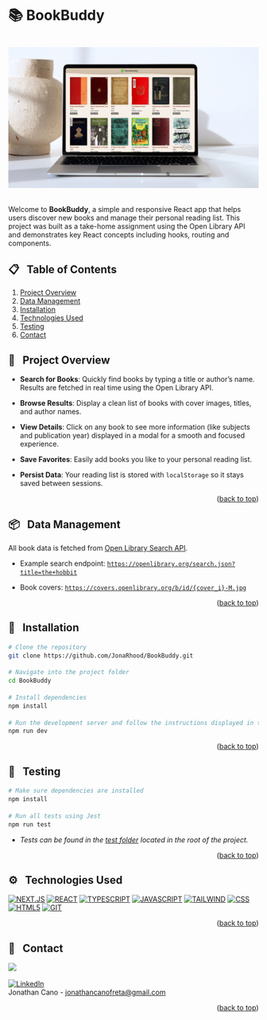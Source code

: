 <a id="readme-top"></a>

# 📚 BookBuddy

<br />

<div align="center">
    <img src="./public/banner-app.jpg" alt="Logo" width="800" >
</div>
<br />

Welcome to **BookBuddy**, a simple and responsive React app that helps users discover new books and manage their personal reading list. This project was built as a take-home assignment using the Open Library API and demonstrates key React concepts including hooks, routing and components.

## 📋 &nbsp; Table of Contents

1. [Project Overview](#project-overview)
2. [Data Management](#data)
3. [Installation](#installation)
4. [Technologies Used](#tech)
4. [Testing](#testing)
5. [Contact](#contact)

## 🚀 &nbsp; <a id="project-overview">Project Overview</a>

- **Search for Books**: Quickly find books by typing a title or author’s name. Results are fetched in real time using the Open Library API.

- **Browse Results**: Display a clean list of books with cover images, titles, and author names.

- **View Details**: Click on any book to see more information (like subjects and publication year) displayed in a modal for a smooth and focused experience.

- **Save Favorites**: Easily add books you like to your personal reading list.

- **Persist Data**: Your reading list is stored with `localStorage` so it stays saved between sessions.

<p align="right">(<a href="#readme-top">back to top</a>)</p>

## 📦 &nbsp; <a id="data">Data Management</a>

All book data is fetched from [Open Library Search API](https://openlibrary.org/developers/api).

- Example search endpoint:
  [`https://openlibrary.org/search.json?title=the+hobbit`](https://openlibrary.org/search.json?title=the+hobbit)

- Book covers:
  [`https://covers.openlibrary.org/b/id/{cover_i}-M.jpg`](https://covers.openlibrary.org/b/id/{cover_i}-M.jpg)  

<p align="right">(<a href="#readme-top">back to top</a>)</p>

## 🔧  &nbsp; <a id="installation">Installation</a>

```bash
# Clone the repository
git clone https://github.com/JonaRhood/BookBuddy.git

# Navigate into the project folder
cd BookBuddy

# Install dependencies
npm install

# Run the development server and follow the instructions displayed in the terminal
npm run dev
```

<p align="right">(<a href="#readme-top">back to top</a>)</p>

## 🧪 &nbsp; <a id="testing">Testing</a>

```bash
# Make sure dependencies are installed
npm install

# Run all tests using Jest
npm run test
```
- _Tests can be found in the [test folder](./test/) located in the root of the project._


<p align="right">(<a href="#readme-top">back to top</a>)</p>

## ⚙️ &nbsp; <a id="tech">Technologies Used</a>

[![NEXT.JS][NEXT.js]][NEXTJS-url]
[![REACT][REACT.js]][REACT-url]
[![TYPESCRIPT][TYPESCRIPT.js]][TYPESCRIPT-url]
[![JAVASCRIPT][JAVASCRIPT.js]][JAVASCRIPT-url]
[![TAILWIND][TAILWIND]][TAILWIND-URL]
[![CSS][CSS.js]][CSS-url]
[![HTML5][HTML5.js]][HTML5-url]
[![GIT][GIT.js]][GIT-url]

<p align="right">(<a href="#readme-top">back to top</a>)</p>

## 👤 &nbsp; <a id="contact">Contact</a>

<a href="https://github.com/JonaRhood/reddit-client/graphs/contributors">
  <img src="https://contrib.rocks/image?repo=JonaRhood/reddit-client" />
</a>

[![LinkedIn][linkedin-shield]][linkedin-url] <br />
Jonathan Cano -  jonathancanofreta@gmail.com

<p align="right">(<a href="#readme-top">back to top</a>)</p>

[product-screenshot]: ./src/resources/img/screen2.png
[linkedin-shield]: https://img.shields.io/badge/-LinkedIn-blue.svg?style=for-the-badge&logo=linkedin&colorBlue
[linkedin-url]: https://www.linkedin.com/in/jonathancanocalduch
[React.js]: https://img.shields.io/badge/React-20232A?style=for-the-badge&logo=react&logoColor=61DAFB
[React-url]: https://reactjs.org/
[Tailwind]: https://img.shields.io/badge/Tailwind%20css-20232A?style=for-the-badge&logo=tailwindcss
[Tailwind-url]: https://tailwindcss.com/
[Next.js]: https://img.shields.io/badge/NEXT.JS-20232A?style=for-the-badge&logo=next.js&logoColor=white
[nextjs-url]: https://nextjs.org/
[typescript.js]: https://img.shields.io/badge/TYPESCRIPT-20232A?style=for-the-badge&logo=typescript&logoColor=blue
[typescript-url]: https://www.typescriptlang.org/
[Javascript.js]: https://img.shields.io/badge/Javascript-20232A?style=for-the-badge&logo=JavaScript&logoColor=Y
[Javascript-url]: https://developer.mozilla.org/es/docs/Web/JavaScript
[CSS.js]: https://img.shields.io/badge/CSS-20232A?style=for-the-badge&logo=css&logoColor=306af1
[CSS-url]: https://developer.mozilla.org/es/docs/Web/CSS
[HTML5.js]: https://img.shields.io/badge/HTML5-20232A?style=for-the-badge&logo=html5&logoColor=e8571f
[HTML5-url]: https://developer.mozilla.org/es/docs/Glossary/HTML5
[Git.js]: https://img.shields.io/badge/git-20232A?style=for-the-badge&logo=git&logoColor=e8571f
[Git-url]: https://git-scm.com/
